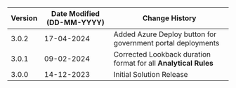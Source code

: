 | **Version** | **Date Modified (DD-MM-YYYY)** | **Change History**                                               |
|-------------|--------------------------------|------------------------------------------------------------------|
|  3.0.2      |  17-04-2024                    | Added Azure Deploy button for government portal deployments   |
|  3.0.1      |  09-02-2024                    | Corrected Lookback duration format for all **Analytical Rules**    |
|  3.0.0      |  14-12-2023                    | Initial Solution Release 	                                      |
